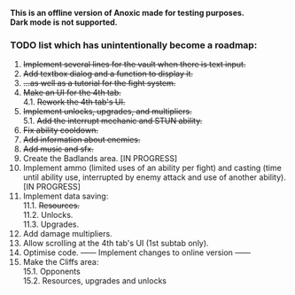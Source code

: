 **This is an offline version of Anoxic made for testing purposes.**  
**Dark mode is not supported.**  

### TODO list which has unintentionally become a roadmap:
1. ~~Implement several lines for the vault when there is text input.~~
2. ~~Add textbox dialog and a function to display it.~~
3. ~~...as well as a tutorial for the fight system.~~
4. ~~Make an UI for the 4th tab.~~  
4.1. ~~Rework the 4th tab's UI.~~
5. ~~Implement unlocks, upgrades, and multipliers.~~  
5.1. ~~Add the interrupt mechanic and STUN ability.~~
6. ~~Fix ability cooldown.~~
7. ~~Add information about enemies.~~
8. ~~Add music and sfx.~~
9. Create the Badlands area. \[IN PROGRESS\]
10. Implement ammo (limited uses of an ability per fight) and casting (time until ability use, interrupted by enemy attack and use of another ability). \[IN PROGRESS\]
11. Implement data saving:  
11.1. ~~Resources.~~  
11.2. Unlocks.  
11.3. Upgrades.
12. Add damage multipliers.
13. Allow scrolling at the 4th tab's UI (1st subtab only).
14. Optimise code.
—— Implement changes to online version ——
15. Make the Cliffs area:  
15.1. Opponents  
15.2. Resources, upgrades and unlocks
